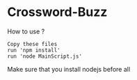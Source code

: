 # Crossword-Buzz

How to use ?

    Copy these files
    run 'npm install'
    run 'node MainScript.js'

Make sure that you install nodejs before all
